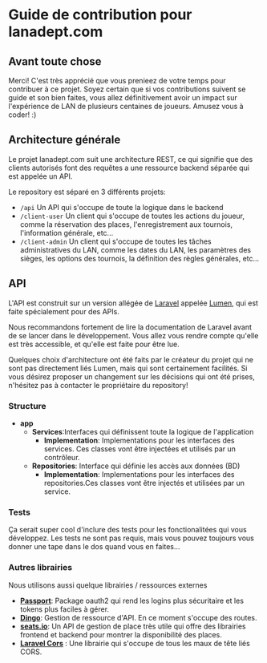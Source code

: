 # Guide de contribution pour lanadept.com

## Avant toute chose
Merci! C'est très apprécié que vous prenieez de votre temps pour contribuer à ce projet. Soyez certain que si vos contributions suivent se guide et son bien faites, vous allez définitivement avoir un impact sur l'expérience de LAN de plusieurs centaines de joueurs. Amusez vous à coder! :)

## Architecture générale
Le projet lanadept.com suit une architecture REST, ce qui signifie que des clients autorisés font des requêtes a une ressource backend séparée qui est appelée un API.

 Le repository est séparé en 3 différents projets:
  - `/api` Un API qui s'occupe de toute la logique dans le backend
  - `/client-user` Un client qui s'occupe de toutes les actions du joueur, comme la réservation des places, l'enregistrement aux tournois, l'information générale, etc...
  - `/client-admin` Un client qui s'occupe de toutes les tâches administratives du LAN, comme les dates du LAN, les paramètres des sièges, les options des tournois, la définition des règles générales, etc...
## API
L'API est construit sur un version allégée de [Laravel](https://github.com/laravel/laravel) appelée [Lumen](https://github.com/laravel/lumen), qui est faite spécialement pour des APIs.

Nous recommandons fortement de lire la documentation de Laravel avant de se lancer dans le développement. Vous allez vous rendre compte qu'elle est très accessible, et qu'elle est faite pour être lue.

Quelques choix d'architecture ont été faits par le créateur du projet qui ne sont pas directement liés  Lumen, mais qui sont certainement facilités. Si vous désirez proposer un changement sur les décisions qui ont été prises, n'hésitez pas à contacter le propriétaire du repository!

### Structure
 - **app**
   - **Services**:Interfaces qui définissent toute la logique de l'application
     - **Implementation**: Implementations pour les interfaces des services. Ces classes vont être injectées et utilisés par un contrôleur. 
    - **Repositories**: Interface qui définie les accès aux données (BD)
      - **Implementation**: Implementations pour les interfaces des repositories.Ces classes vont être injectés et utilisées par un service. 

### Tests
Ça serait super cool d'inclure des tests pour les fonctionalitées qui vous développez. Les tests ne sont pas requis, mais vous pouvez toujours vous donner une tape dans le dos quand vous en faites...  

### Autres librairies
Nous utilisons aussi quelque librairies / ressources externes

 - **[Passport](https://packagist.org/packages/dusterio/lumen-passport)**: Package oauth2 qui rend les logins plus sécuritaire et les tokens plus faciles à gérer.
 - **[Dingo](https://github.com/dingo/api)**: Gestion de ressource d'API. En ce moment s'occupe des routes.
 - **[seats.io](https://github.com/seatsio/seatsio-php)**: Un API de gestion de place très utile qui offre des librairies frontend et backend pour montrer la disponibilité des places.
 - **[Laravel Cors](https://github.com/barryvdh/laravel-cors)** : Une librairie qui s'occupe de tous les maux de tête liés CORS.
